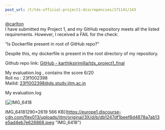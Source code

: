 ```yaml
---
post_url: /t/tds-official-project1-discrepencies/171141/143
---
```

[@carlton](/u/carlton)  
I have submitted my Project 1, and my GitHub repository meets all the listed requirements. However, I received a FAIL for the check:

“Is Dockerfile present in root of GitHub repo?”

Despite this, my dockerfile is present in the root directory of my repository.

Github repo link: [GitHub - karthiksirimilla/tds\_project1\_final](https://github.com/karthiksirimilla/tds_project1_final)

My evaluation.log , contains the score 6/20  
Roll no : 23f1002398  
Mailid: 23f1002398@ds.study.iitm.ac.in

My evaluation.log  

[![IMG_6418](https://europe1.discourse-cdn.com/flex013/uploads/iitm/optimized/3X/d/b/db1247df1beef8d4878a7ab13e5ad4eb7e626868_2_246x500.jpeg)

IMG\_64181290×2619 566 KB](https://europe1.discourse-cdn.com/flex013/uploads/iitm/original/3X/d/b/db1247df1beef8d4878a7ab13e5ad4eb7e626868.jpeg "IMG_6418")